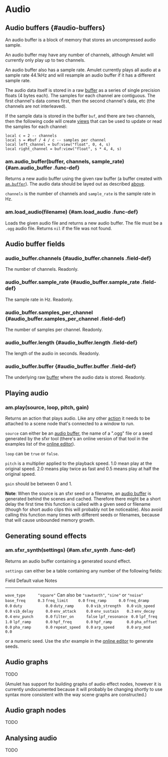 
# Audio

## Audio buffers {#audio-buffers}

An audio buffer is a block of memory that stores an uncompressed
audio sample.

An audio buffer may have any number of channels, although Amulet
will currently only play up to two channels.

An audio buffer also has a sample rate. Amulet currently plays all
audio at a sample rate 44.1kHz and will resample an audio buffer
if it has a different sample rate.

The audio data itself is stored in a raw [buffer](#buffers-and-views)
as a series of single precision floats (4 bytes each). The samples for
each channel are contiguous. The first channel's data comes first, then
the second channel's data, etc (the channels are not interleaved).

If the sample data is stored in the buffer `buf`, and there are two channels,
then the following code will create [views](#buffers-and-views) that can
be used to update or read the samples for each channel:

~~~ {.lua}
local c = 2 -- channels
local s = #buf / 4 / c -- samples per channel
local left_channel = buf:view("float", 0, 4, s)
local right_channel = buf:view("float", s * 4, 4, s)
~~~

### am.audio_buffer(buffer, channels, sample_rate) {#am.audio_buffer .func-def}

Returns a new audio buffer using the given raw buffer (a buffer
created with [`am.buffer`](#am.buffer)). The audio data should
be layed out as described [above](#audio-buffers).

`channels` is the number of channels and `sample_rate` is the sample rate
in Hz.

### am.load_audio(filename) {#am.load_audio .func-def}

Loads the given audio file and returns a new audio buffer.
The file must be a `.ogg` audio file.
Returns `nil` if the file was not found.

## Audio buffer fields

### audio_buffer.channels {#audio_buffer.channels .field-def}

The number of channels. Readonly.

### audio_buffer.sample_rate {#audio_buffer.sample_rate .field-def}

The sample rate in Hz. Readonly.

### audio_buffer.samples_per_channel {#audio_buffer.samples_per_channel .field-def}

The number of samples per channel. Readonly.

### audio_buffer.length {#audio_buffer.length .field-def}

The length of the audio in seconds. Readonly.

### audio_buffer.buffer {#audio_buffer.buffer .field-def}

The underlying raw [buffer](#buffers-and-views) where the audio data is stored. Readonly.

## Playing audio

### am.play(source, loop, pitch, gain)

Returns an action that plays audio.
Like any other [action](#node:action) it needs to be attached to a scene
node that's connected to a window to run.

`source` can either be an [audio buffer](#audio-buffers), the name of a ".ogg" file
or a seed generated by the sfxr tool (there's an online
version of that tool in the examples list of the [online editor](http://www.amulet.xyz/editor.html)).

`loop` can be `true` or `false`.

`pitch` is a multiplier applied to the playback speed.
1.0 mean play at the original speed. 2.0 means play
twice as fast and 0.5 means play at half the original speed.

`gain` should be between 0 and 1.

**Note**:
When the source is an sfxr seed or a filename, an [audio buffer](#audio-buffers)
is generated behind the scenes and cached. Therefore there might be a short delay the
first time this function is called with a given seed or filename (though for short
audio clips this will probably not be noticeable). Also avoid calling
this function many times with different seeds or filenames, because that will cause 
unbounded memory growth.

## Generating sound effects

### am.sfxr_synth(settings) {#am.sfxr_synth .func-def}

Returns an audio buffer containing a generated sound effect.

`settings` can either be a table containing any number of the
following fields:

Field                Default value     Notes
-----------------    ----------------  -------------------------------------------------
`wave_type     `     `"square"`        Can also be `"sawtooth"`, `"sine"` or `"noise"`
`base_freq     `     `0.3`
`freq_limit    `     `0.0`
`freq_ramp     `     `0.0`
`freq_dramp    `     `0.0`
`duty          `     `0.0`
`duty_ramp     `     `0.0`
`vib_strength  `     `0.0`
`vib_speed     `     `0.0`
`vib_delay     `     `0.0`
`env_attack    `     `0.0`
`env_sustain   `     `0.3`
`env_decay     `     `0.4`
`env_punch     `     `0.0`
`filter_on     `     `false`
`lpf_resonance `     `0.0`
`lpf_freq      `     `1.0`
`lpf_ramp      `     `0.0`
`hpf_freq      `     `0.0`
`hpf_ramp      `     `0.0`
`pha_offset    `     `0.0`
`pha_ramp      `     `0.0`
`repeat_speed  `     `0.0`
`arp_speed     `     `0.0`
`arp_mod       `     `0.0`

or a numeric seed. Use the sfxr example
in the [online editor](http://www.amulet.xyz/editor.html) to generate seeds.

## Audio graphs

TODO

(Amulet has support for building graphs of audio effect nodes,
however it is currently undocumented because it will probably
be changing shortly to use syntax more consistent with the
way scene graphs are constructed.)

## Audio graph nodes

TODO

## Analysing audio

TODO

